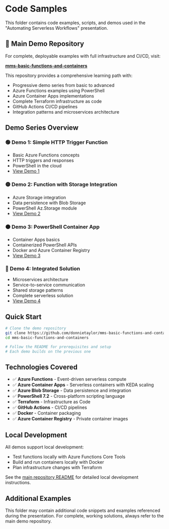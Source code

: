 # Code Samples

This folder contains code examples, scripts, and demos used in the "Automating Serverless Workflows" presentation.

## 🎯 Main Demo Repository

For complete, deployable examples with full infrastructure and CI/CD, visit:

**[mms-basic-functions-and-containers](https://github.com/donnietaylor/mms-basic-functions-and-containers)**

This repository provides a comprehensive learning path with:
- Progressive demo series from basic to advanced
- Azure Functions examples using PowerShell
- Azure Container Apps implementations
- Complete Terraform infrastructure as code
- GitHub Actions CI/CD pipelines
- Integration patterns and microservices architecture

## Demo Series Overview

### 🟢 Demo 1: Simple HTTP Trigger Function
- Basic Azure Functions concepts
- HTTP triggers and responses
- PowerShell in the cloud
- [View Demo 1](https://github.com/donnietaylor/mms-basic-functions-and-containers/tree/main/functions/demo1-simple)

### 🟡 Demo 2: Function with Storage Integration
- Azure Storage integration
- Data persistence with Blob Storage
- PowerShell Az.Storage module
- [View Demo 2](https://github.com/donnietaylor/mms-basic-functions-and-containers/tree/main/functions/demo2-storage)

### 🟠 Demo 3: PowerShell Container App
- Container Apps basics
- Containerized PowerShell APIs
- Docker and Azure Container Registry
- [View Demo 3](https://github.com/donnietaylor/mms-basic-functions-and-containers/tree/main/containers/demo3-simple)

### 🔴 Demo 4: Integrated Solution
- Microservices architecture
- Service-to-service communication
- Shared storage patterns
- Complete serverless solution
- [View Demo 4](https://github.com/donnietaylor/mms-basic-functions-and-containers/tree/main/terraform/demo4)

## Quick Start

```bash
# Clone the demo repository
git clone https://github.com/donnietaylor/mms-basic-functions-and-containers.git
cd mms-basic-functions-and-containers

# Follow the README for prerequisites and setup
# Each demo builds on the previous one
```

## Technologies Covered

- ✅ **Azure Functions** - Event-driven serverless compute
- ✅ **Azure Container Apps** - Serverless containers with KEDA scaling
- ✅ **Azure Blob Storage** - Data persistence and integration
- ✅ **PowerShell 7.2** - Cross-platform scripting language
- ✅ **Terraform** - Infrastructure as Code
- ✅ **GitHub Actions** - CI/CD pipelines
- ✅ **Docker** - Container packaging
- ✅ **Azure Container Registry** - Private container images

## Local Development

All demos support local development:
- Test functions locally with Azure Functions Core Tools
- Build and run containers locally with Docker
- Plan infrastructure changes with Terraform

See the [main repository README](https://github.com/donnietaylor/mms-basic-functions-and-containers#-local-development) for detailed local development instructions.

## Additional Examples

This folder may contain additional code snippets and examples referenced during the presentation. For complete, working solutions, always refer to the main demo repository.